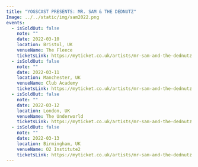 ```yaml
---
title: "YOGSCAST PRESENTS: MR. SAM & THE DEDNUTZ"
Image: ../../static/img/sam2022.png
events:
  - isSoldOut: false
    note: ""
    date: 2022-03-10
    location: Bristol, UK
    venueName: The Fleece
    ticketsLink: https://myticket.co.uk/artists/mr-sam-and-the-dednutz
  - isSoldOut: false
    note: ""
    date: 2022-03-11
    location: Manchester, UK
    venueName: Club Academy
    ticketsLink: https://myticket.co.uk/artists/mr-sam-and-the-dednutz
  - isSoldOut: false
    note: ""
    date: 2022-03-12
    location: London, UK
    venueName: The Underworld
    ticketsLink: https://myticket.co.uk/artists/mr-sam-and-the-dednutz
  - isSoldOut: false
    note: ""
    date: 2022-03-13
    location: Birmingham, UK
    venueName: O2 Institute2
    ticketsLink: https://myticket.co.uk/artists/mr-sam-and-the-dednutz
---
```

